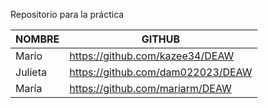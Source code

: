 Repositorio para la práctica

| NOMBRE      | GITHUB                |
|------------|----------------------|
| Mario | https://github.com/kazee34/DEAW |
| Julieta | https://github.com/dam022023/DEAW |
| María | https://github.com/mariarm/DEAW |
